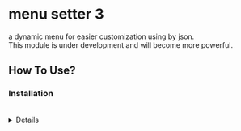 # menu setter 3
a dynamic menu for easier customization using by json.
<br>
This module is under development and will become more powerful.


<summary><h2>How To Use?</h2><summary>
<h3>Installation</h3>

<br>
<details>
> install with pip package manager in cmd or terminal:

<br>

```
pip install menu_setter 
```
<details>
  
<h3>Initialization</h3>
> init config files with following command:

<br>

```
python3 -m menu_setter ms-init
```

<br>

> [!TIP]
>  if `ms_config` directory is exist but json file does not exist use `-j` option for create a ready-made menu template in Jason format:
> <br>
> ```python3 -m menu_setter ms-init -j```

<b>More Commands & Options</b>

<br>

| Left-aligned | Center-aligned | Right-aligned |
| :---         |     :---:      |          ---: |
| git status   | git status     | git status    |
| git diff     | git diff       | git diff      |

# How To Dev?
...
